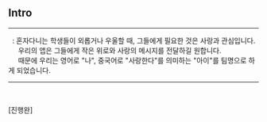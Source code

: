 ## Intro

---
&nbsp; : 혼자다니는 학생들이 외롭거나 우울할 때, 그들에게 필요한 것은 사랑과 관심입니다. <Br>
&nbsp;&nbsp;&nbsp;&nbsp; 우리의 앱은 그들에게 작은 위로와 사랑의 메시지를 전달하길 원합니다.
<br>
&nbsp;&nbsp;&nbsp;&nbsp; 때문에 우리는 영어로 "나", 중국어로 "사랑한다"를 의미하는 "아이"를 팀명으로 하게 되었습니다.

---
<br>



[진행완]
